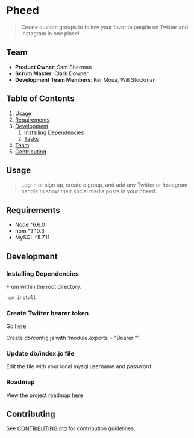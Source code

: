 # Pheed

> Create custom groups to follow your favorite people on Twitter and Instagram in one place!

## Team

  - __Product Owner__: Sam Sherman
  - __Scrum Master__: Clark Downer
  - __Development Team Members__: Ker Moua, Will Stockman

## Table of Contents

1. [Usage](#Usage)
1. [Requirements](#requirements)
1. [Development](#development)
    1. [Installing Dependencies](#installing-dependencies)
    1. [Tasks](#tasks)
1. [Team](#team)
1. [Contributing](#contributing)

## Usage

> Log in or sign up, create a group, and add any Twitter or Instagram handle to show their social media posts in your pheed.

## Requirements

- Node ^6.6.0
- npm ^3.10.3
- MySQL ^5.7.11

## Development

### Installing Dependencies

From within the root directory:

```sh
npm install
```
### Create Twitter bearer token 

Go [here](https://dev.twitter.com/oauth/application-only).

Create db/config.js with 'module.exports = "Bearer <your-bearer-token-here>"'

### Update db/index.js file 

Edit the file with your local mysql username and password

### Roadmap

View the project roadmap [here](https://github.com/freudianantelopes/freudianantelopes/issues)


## Contributing

See [CONTRIBUTING.md](CONTRIBUTING.md) for contribution guidelines.
